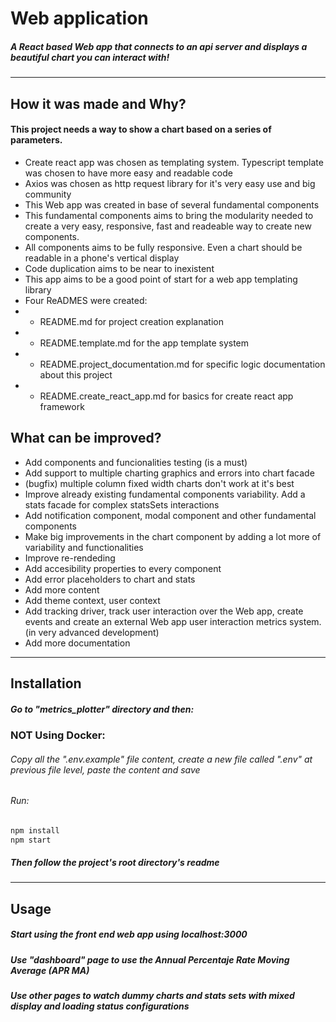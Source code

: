 # Web application

##### A React based Web app that connects to an api server and displays a beautiful chart you can interact with!

---

## How it was made and Why?

#### This project needs a way to show a chart based on a series of parameters.

- Create react app was chosen as templating system. Typescript template was chosen to have more easy and readable code
- Axios was chosen as http request library for it's very easy use and big community
- This Web app was created in base of several fundamental components
- This fundamental components aims to bring the modularity needed to create a very easy, responsive, fast and readeable way to create new components.
- All components aims to be fully responsive. Even a chart should be readable in a phone's vertical display
- Code duplication aims to be near to inexistent
- This app aims to be a good point of start for a web app templating library
- Four ReADMES were created:
- - README.md for project creation explanation
- - README.template.md for the app template system
- - README.project_documentation.md for specific logic documentation about this project
- - README.create_react_app.md for basics for create react app framework

## What can be improved?

- Add components and funcionalities testing (is a must)
- Add support to multiple charting graphics and errors into chart facade
- (bugfix) multiple column fixed width charts don't work at it's best
- Improve already existing fundamental components variability. Add a stats facade for complex statsSets interactions
- Add notification component, modal component and other fundamental components
- Make big improvements in the chart component by adding a lot more of variability and functionalities
- Improve re-rendeding
- Add accesibility properties to every component
- Add error placeholders to chart and stats
- Add more content
- Add theme context, user context
- Add tracking driver, track user interaction over the Web app, create events and create an external Web app user interaction metrics system. (in very advanced development)
- Add more documentation

---

## Installation

##### Go to "metrics_plotter" directory and then:

### NOT Using Docker:

###### Copy all the ".env.example" file content, create a new file called ".env" at previous file level, paste the content and save

###### Run:

```sh
npm install
npm start
```

##### Then follow the project's root directory's readme

---

## Usage

##### Start using the front end web app using localhost:3000

##### Use "dashboard" page to use the Annual Percentaje Rate Moving Average (APR MA)

##### Use other pages to watch dummy charts and stats sets with mixed display and loading status configurations

